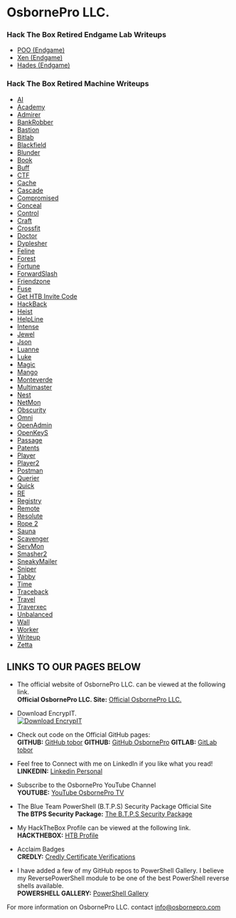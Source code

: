# OsbornePro LLC.
### Hack The Box Retired Endgame Lab Writeups
- [POO (Endgame)](https://writeups.osbornepro.com/POO.pdf)
- [Xen (Endgame)](https://writeups.osbornepro.com/Xen.pdf)
- [Hades (Endgame)](https://writeups.osbornepro.com/Hades.pdf)

### Hack The Box Retired Machine Writeups
- [AI](https://writeups.osbornepro.com/AI.pdf)
- [Academy](https://writeups.osbornepro.com/Academy.pdf)
- [Admirer](https://writeups.osbornepro.com/Admirer.pdf)
- [BankRobber](https://writeups.osbornepro.com/BankRobber.pdf)
- [Bastion](https://writeups.osbornepro.com/Bastion.pdf)
- [Bitlab](https://writeups.osbornepro.com/Bitlab.pdf)
- [Blackfield](https://writeups.osbornepro.com/Blackfield.pdf)
- [Blunder](https://writeups.osbornepro.com/Blunder.pdf)
- [Book](https://writeups.osbornepro.com/Book.pdf)
- [Buff](https://writeups.osbornepro.com/Buff.pdf)
- [CTF](https://writeups.osbornepro.com/CTF.pdf)
- [Cache](https://writeups.osbornepro.com/Cache.pdf)
- [Cascade](https://writeups.osbornepro.com/Cascade.pdf)
- [Compromised](https://writeups.osbornepro.com/Compromised.pdf)
- [Conceal](https://writeups.osbornepro.com/Conceal.pdf)
- [Control](https://writeups.osbornepro.com/Control.pdf)
- [Craft](https://writeups.osbornepro.com/Craft.pdf)
- [Crossfit](https://writeups.osbornepro.com/Crossfit.pdf)
- [Doctor](https://writeups.osbornepro.com/Doctor.pdf)
- [Dyplesher](https://writeups.osbornepro.com/Dyplesher.pdf)
- [Feline](https://writeups.osbornepro.com/Feline.pdf)
- [Forest](https://writeups.osbornepro.com/Forest.pdf)
- [Fortune](https://writeups.osbornepro.com/Fortune.pdf)
- [ForwardSlash](https://writeups.osbornepro.com/ForwardSlash.pdf)
- [Friendzone](https://writeups.osbornepro.com/Friendzone.pdf)
- [Fuse](https://writeups.osbornepro.com/Fuse.pdf)
- [Get HTB Invite Code](https://writeups.osbornepro.com/Get_HTB_Invite_Code.pdf)
- [HackBack](https://writeups.osbornepro.com/HackBack.pdf)
- [Heist](https://writeups.osbornepro.com/Heist.pdf)
- [HelpLine](https://writeups.osbornepro.com/HelpLine.pdf)
- [Intense](https://writeups.osbornepro.com/Intense.pdf)
- [Jewel](https://writeups.osbornepro.com/Jewel.pdf)
- [Json](https://writeups.osbornepro.com/Json.pdf)
- [Luanne](https://writeups.osbornepro.com/Luanne.pdf)
- [Luke](https://writeups.osbornepro.com/Luke.pdf)
- [Magic](https://writeups.osbornepro.com/Magic.pdf)
- [Mango](https://writeups.osbornepro.com/Mango.pdf)
- [Monteverde](https://writeups.osbornepro.com/Monteverde.pdf)
- [Multimaster](https://writeups.osbornepro.com/Multimaster.pdf)
- [Nest](https://writeups.osbornepro.com/Nest.pdf)
- [NetMon](https://writeups.osbornepro.com/NetMon.pdf)
- [Obscurity](https://writeups.osbornepro.com/Obscurity.pdf)
- [Omni](https://writeups.osbornepro.com/Omni.pdf)
- [OpenAdmin](https://writeups.osbornepro.com/OpenAdmin.pdf)
- [OpenKeyS](https://writeups.osbornepro.com/OpenKeyS.pdf)
- [Passage](https://writeups.osbornepro.com/Passage.pdf)
- [Patents](https://writeups.osbornepro.com/Patents.pdf)
- [Player](https://writeups.osbornepro.com/Player.pdf)
- [Player2](https://writeups.osbornepro.com/Player2.pdf)
- [Postman](https://writeups.osbornepro.com/Postman.pdf)
- [Querier](https://writeups.osbornepro.com/Querier.pdf)
- [Quick](https://writeups.osbornepro.com/Quick.pdf)
- [RE](https://writeups.osbornepro.com/RE.pdf)
- [Registry](https://writeups.osbornepro.com/Registry.pdf)
- [Remote](https://writeups.osbornepro.com/Remote.pdf)
- [Resolute](https://writeups.osbornepro.com/Resolute.pdf)
- [Rope 2](https://writeups.osbornepro.com/Rope%202.pdf)
- [Sauna](https://writeups.osbornepro.com/Sauna.pdf)
- [Scavenger](https://writeups.osbornepro.com/Scavenger.pdf)
- [ServMon](https://writeups.osbornepro.com/ServMon.pdf)
- [Smasher2](https://writeups.osbornepro.com/Smasher2.pdf)
- [SneakyMailer](https://writeups.osbornepro.com/SneakyMailer.pdf)
- [Sniper](https://writeups.osbornepro.com/Sniper.pdf)
- [Tabby](https://writeups.osbornepro.com/Tabby.pdf)
- [Time](https://writeups.osbornepro.com/Time.pdf)
- [Traceback](https://writeups.osbornepro.com/Traceback.pdf)
- [Travel](https://writeups.osbornepro.com/Travel.pdf)
- [Traverxec](https://writeups.osbornepro.com/Traverxec.pdf)
- [Unbalanced](https://writeups.osbornepro.com/Unbalanced.pdf)
- [Wall](https://writeups.osbornepro.com/Wall.pdf)
- [Worker](https://writeups.osbornepro.com/Worker.pdf)
- [Writeup](https://writeups.osbornepro.com/Writeup.pdf)
- [Zetta](https://writeups.osbornepro.com/Zetta.pdf)

## LINKS TO OUR PAGES BELOW
- The official website of OsbornePro LLC. can be viewed at the following link.<br>
__Official OsbornePro LLC. Site:__ [Official OsbornePro LLC.](https://osbornepro.com)

- Download EncrypIT.<br>
[![Download EncrypIT](https://a.fsdn.com/con/app/sf-download-button)](https://sourceforge.net/projects/encrypit/files/latest/download)

- Check out code on the Official GitHub pages: <br>
__GITHUB:__ [GitHub tobor](https://github.com/tobor88)
__GITHUB:__ [GitHub OsbornePro](https://github.com/osbornepro)
__GITLAB:__ [GitLab tobor](https://gitlab.com/tobor88)

- Feel free to Connect with me on LinkedIn if you like what you read!<br>
__LINKEDIN:__ [Linkedin Personal](https://www.linkedin.com/in/roberthosborne/)

- Subscribe to the OsbornePro YouTube Channel<br>
__YOUTUBE:__ [YouTube OsbornePro TV](https://www.youtube.com/c/OsborneProLLC)

- The Blue Team PowerShell (B.T.P.S) Security Package Official Site <br>
__The BTPS Security Package:__ [The B.T.P.S Security Package](https://btpssecpack.osbornepro.com)

- My HackTheBox Profile can be viewed at the following link.<br>
__HACKTHEBOX:__ [HTB Profile](https://www.hackthebox.eu/profile/52286)

- Acclaim Badges<br>
__CREDLY:__ [Credly Certificate Verifications](https://www.credly.com/users/roberthosborne/badges)

- I have added a few of my GitHub repos to PowerShell Gallery. I believe my ReversePowerShell module to be one of the best PowerShell reverse shells available.<br>
__POWERSHELL GALLERY:__ [PowerShell Gallery](https://www.powershellgallery.com/profiles/tobor)

For more information on OsbornePro LLC. contact info@osbornepro.com 
